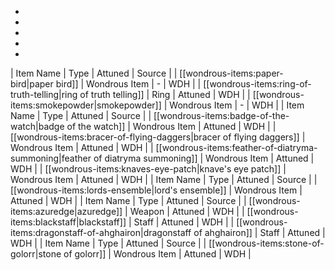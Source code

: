 * 
* 
* 
* 
* 
| Item Name | Type | Attuned | Source |
| [[wondrous-items:paper-bird|paper bird]] | Wondrous Item | - | WDH |
| [[wondrous-items:ring-of-truth-telling|ring of truth telling]] | Ring | Attuned | WDH |
| [[wondrous-items:smokepowder|smokepowder]] | Wondrous Item | - | WDH |
| Item Name | Type | Attuned | Source |
| [[wondrous-items:badge-of-the-watch|badge of the watch]] | Wondrous Item | Attuned | WDH |
| [[wondrous-items:bracer-of-flying-daggers|bracer of flying daggers]] | Wondrous Item | Attuned | WDH |
| [[wondrous-items:feather-of-diatryma-summoning|feather of diatryma summoning]] | Wondrous Item | Attuned | WDH |
| [[wondrous-items:knaves-eye-patch|knave's eye patch]] | Wondrous Item | Attuned | WDH |
| Item Name | Type | Attuned | Source |
| [[wondrous-items:lords-ensemble|lord's ensemble]] | Wondrous Item | Attuned | WDH |
| Item Name | Type | Attuned | Source |
| [[wondrous-items:azuredge|azuredge]] | Weapon | Attuned | WDH |
| [[wondrous-items:blackstaff|blackstaff]] | Staff | Attuned | WDH |
| [[wondrous-items:dragonstaff-of-ahghairon|dragonstaff of ahghairon]] | Staff | Attuned | WDH |
| Item Name | Type | Attuned | Source |
| [[wondrous-items:stone-of-golorr|stone of golorr]] | Wondrous Item | Attuned | WDH |